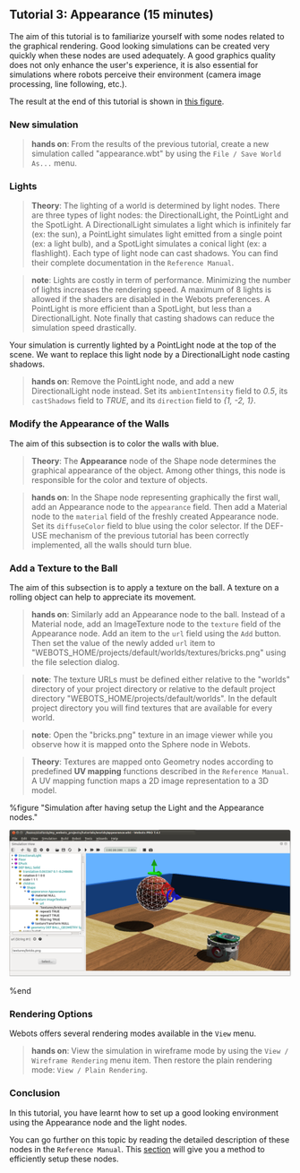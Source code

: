 ## Tutorial 3: Appearance (15 minutes)

The aim of this tutorial is to familiarize yourself with some nodes related to
the graphical rendering. Good looking simulations can be created very quickly
when these nodes are used adequately. A good graphics quality does not only
enhance the user's experience, it is also essential for simulations where robots
perceive their environment (camera image processing, line following, etc.).

The result at the end of this tutorial is shown in [this
figure](#simulation-after-having-setup-the-light-and-the-appearance-nodes).

### New simulation

> **hands on**:
From the results of the previous tutorial, create a new simulation called
"appearance.wbt" by using the `File / Save World As...` menu.

### Lights

> **Theory**:
The lighting of a world is determined by light nodes. There are three types of
light nodes: the DirectionalLight, the PointLight and the SpotLight. A
DirectionalLight simulates a light which is infinitely far (ex: the sun), a
PointLight simulates light emitted from a single point (ex: a light bulb), and a
SpotLight simulates a conical light (ex: a flashlight). Each type of light node
can cast shadows. You can find their complete documentation in the `Reference
Manual`.

<!-- -->

> **note**:
Lights are costly in term of performance. Minimizing the number of lights
increases the rendering speed. A maximum of 8 lights is allowed if the shaders
are disabled in the Webots preferences. A PointLight is more efficient than a
SpotLight, but less than a DirectionalLight. Note finally that casting shadows
can reduce the simulation speed drastically.

Your simulation is currently lighted by a PointLight node at the top of the
scene. We want to replace this light node by a DirectionalLight node casting
shadows.

> **hands on**:
Remove the PointLight node, and add a new DirectionalLight node instead. Set its
`ambientIntensity` field to *0.5*, its `castShadows` field to *TRUE*, and its
`direction` field to *{1, -2, 1}*.

### Modify the Appearance of the Walls

The aim of this subsection is to color the walls with blue.

> **Theory**:
The **Appearance** node of the Shape node determines the graphical appearance of
the object. Among other things, this node is responsible for the color and
texture of objects.

<!-- -->

> **hands on**:
In the Shape node representing graphically the first wall, add an Appearance
node to the `appearance` field. Then add a Material node to the `material` field
of the freshly created Appearance node. Set its `diffuseColor` field to blue
using the color selector. If the DEF-USE mechanism of the previous tutorial has
been correctly implemented, all the walls should turn blue.

### Add a Texture to the Ball

The aim of this subsection is to apply a texture on the ball. A texture on a
rolling object can help to appreciate its movement.

> **hands on**:
Similarly add an Appearance node to the ball. Instead of a Material node, add an
ImageTexture node to the `texture` field of the Appearance node. Add an item to
the `url` field using the `Add` button. Then set the value of the newly added
`url` item to "WEBOTS\_HOME/projects/default/worlds/textures/bricks.png" using
the file selection dialog.

<!-- -->

> **note**:
The texture URLs must be defined either relative to the "worlds" directory of
your project directory or relative to the default project directory
"WEBOTS\_HOME/projects/default/worlds". In the default project directory you
will find textures that are available for every world.

<!-- -->

> **note**:
Open the "bricks.png" texture in an image viewer while you observe how it is
mapped onto the Sphere node in Webots.

<!-- -->

> **Theory**:
Textures are mapped onto Geometry nodes according to predefined **UV mapping**
functions described in the `Reference Manual`. A UV mapping function maps a 2D
image representation to a 3D model.

%figure "Simulation after having setup the Light and the Appearance nodes."

![tutorial_appearance.png](images/tutorial_appearance.png)

%end

### Rendering Options

Webots offers several rendering modes available in the `View` menu.

> **hands on**:
View the simulation in wireframe mode by using the `View / Wireframe Rendering`
menu item. Then restore the plain rendering mode: `View / Plain Rendering`.

### Conclusion

In this tutorial, you have learnt how to set up a good looking environment using
the Appearance node and the light nodes.

You can go further on this topic by reading the detailed description of these
nodes in the `Reference Manual`. This
[section](modeling.md#how-to-get-a-realisitc-and-efficient-rendering) will give
you a method to efficiently setup these nodes.

